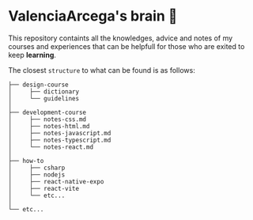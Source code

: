 # ValenciaArcega's brain 🧠

This repository containts all the knowledges, advice and notes of my courses and experiences that can be helpfull for those who are exited to keep **learning**.

The closest `structure` to what can be found is as follows:

```
├── design-course
│     ├── dictionary
│     └── guidelines
│
├── development-course
│     ├── notes-css.md
│     ├── notes-html.md
│     ├── notes-javascript.md
│     ├── notes-typescript.md
│     └── notes-react.md
│
├── how-to
│     ├── csharp
│     ├── nodejs
│     ├── react-native-expo
│     ├── react-vite
│     └── etc...
│
└── etc...
```
